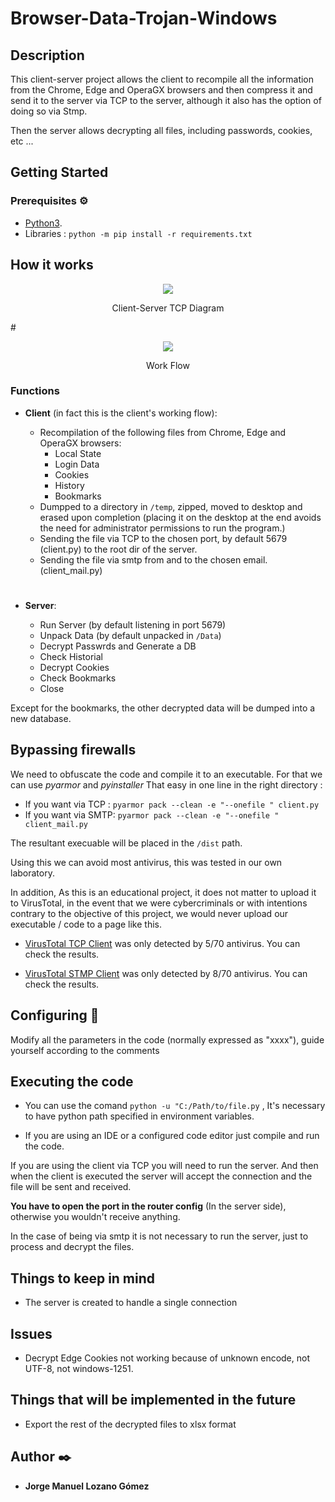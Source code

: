 # Browser-Data-Trojan-Windows

## Description

This client-server project allows the client to recompile all the information from the Chrome, Edge and OperaGX browsers and then compress it and send it to the server via TCP to the server, although it also has the option of doing so via Stmp.

Then the server allows decrypting all files, including passwords, cookies, etc ...


## Getting Started

### Prerequisites ⚙️

* [Python3](https://www.python.org/downloads/).
* Libraries : ```python -m pip install -r requirements.txt```


## How it works

<p align="center"><img src = "https://i.ibb.co/MNjhHtd/Untitled-Diagram.png"></p>
<p align="center">Client-Server TCP Diagram</p>
#
<p align="center"><img src = "https://i.ibb.co/nMVwwFj/Untitled-Diagram-1.png"></p>
<p align="center">Work Flow</p>

### Functions
* **Client** (in fact this is the client's working flow):

  * Recompilation of the following files from Chrome, Edge and OperaGX browsers:
    * Local State 
    * Login Data 
    * Cookies 
    * History 
    * Bookmarks
  * Dumpped to a directory in  ```/temp```, zipped, moved to desktop and erased upon completion (placing it on the desktop at the end avoids the need for administrator permissions to run the program.)
  * Sending the file via TCP to the chosen port, by default 5679 (client.py) to the root dir of the server.
  * Sending the file via smtp from and to the chosen email. (client_mail.py)
#
* **Server**:

  * Run Server (by default listening in port 5679)
  * Unpack Data (by default unpacked in ```/Data```)
  * Decrypt Passwrds and Generate a DB
  * Check Historial
  * Decrypt Cookies
  * Check Bookmarks
  * Close

Except for the bookmarks, the other decrypted data will be dumped into a new database.


## Bypassing firewalls

We need to obfuscate the code and compile it to an executable.
For that we can use *pyarmor* and *pyinstaller*
That easy in one line in the right directory : 
* If you want via TCP : ```pyarmor pack --clean -e "--onefile " client.py```
* If you want via SMTP: ```pyarmor pack --clean -e "--onefile " client_mail.py```

The resultant execuable will be placed in the ```/dist``` path.

Using this we can avoid most antivirus, this was tested in our own laboratory.

In addition, As this is an educational project, it does not matter to upload it to VirusTotal, in the event that we were cybercriminals or with intentions contrary to the objective of this project, we would never upload our executable / code to a page like this.

* [VirusTotal TCP Client](https://www.virustotal.com/gui/file/76e41fdaa189070aabdff0d125048ef6958f311bd3cda175bf7f35e2e9a38ad0/detection) 
was only detected by 5/70 antivirus. You can check the results.

* [VirusTotal STMP Client](https://www.virustotal.com/gui/file/3adadd3324593c3a952b747ffda9c105603d9753950486b13ee6b99ffa8f6498/detection) 
was only detected by 8/70 antivirus. You can check the results.


## Configuring 🔧

Modify all the parameters in the code (normally expressed as "xxxx"), guide yourself according to the comments


## Executing the code

* You can use the comand ```python -u "C:/Path/to/file.py``` , It's necessary to have python path specified in environment variables.

* If you are using an IDE or a configured code editor just compile and run the code.

If you are using the client via TCP you will need to run the server.
And then when the client is executed the server will accept the connection and the file will be sent and received.

**You have to open the port in the router config** (In the server side), otherwise you wouldn't receive anything.

In the case of being via smtp it is not necessary to run the server, just to process and decrypt the files.


## Things to keep in mind

* The server is created to handle a single connection

## Issues

- Decrypt Edge Cookies not working because of unknown encode, not UTF-8, not windows-1251.


## Things that will be implemented in the future

- Export the rest of the decrypted files to xlsx format


## Author ✒️

* **Jorge Manuel Lozano Gómez**
